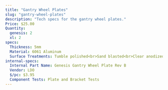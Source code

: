 ```yaml
---
title: "Gantry Wheel Plates"
slug: "gantry-wheel-plates"
description: "Tech specs for the gantry wheel plates."
Price: $25.00
Quantity:
  genesis: 2
  xl: 2
specs:
  Thickness: 5mm
  Material: 6061 Aluminum
  Surface Treatments: Tumble polished<br>Sand blasted<br>Clear anodized
internal-specs:
  Internal Part Name: Genesis Gantry Wheel Plate Rev B
  Vendor: LDO
  $/pc: $3.95
  Component Tests: Plate and Bracket Tests
---
```

